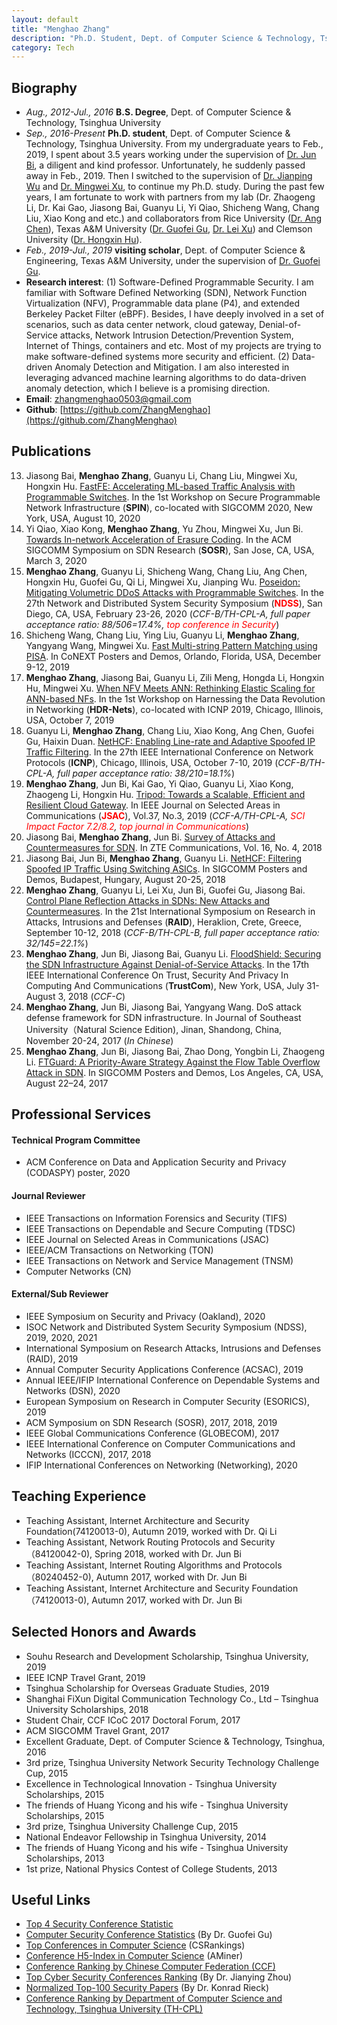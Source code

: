 ```yaml
---
layout: default
title: "Menghao Zhang"
description: "Ph.D. Student, Dept. of Computer Science & Technology, Tsinghua University, 100084, Beijing, China"
category: Tech
---
```



## Biography

* *Aug., 2012-Jul., 2016*  **B.S. Degree**, Dept. of Computer Science & Technology, Tsinghua University
* *Sep., 2016-Present*  **Ph.D. student**, Dept. of Computer Science & Technology, Tsinghua University. From my undergraduate years to Feb., 2019, I spent about 3.5 years working under the supervision of [Dr. Jun Bi](http://netarchlab.tsinghua.edu.cn/~junbi/), a diligent and kind professor. Unfortunately, he suddenly passed away in Feb., 2019. Then I switched to the supervision of [Dr. Jianping Wu](http://www.cs.tsinghua.edu.cn/publish/csen/4623/2010/20101224194435414856631/20101224194435414856631_.html) and [Dr. Mingwei Xu](http://routing.netlab.edu.cn/tiki-index.php?page=Mingwei+Xu), to continue my Ph.D. study. During the past few years, I am fortunate to work with partners from my lab (Dr. Zhaogeng Li, Dr. Kai Gao, Jiasong Bai, Guanyu Li, Yi Qiao, Shicheng Wang, Chang Liu, Xiao Kong and etc.) and collaborators from Rice University ([Dr. Ang Chen](https://www.cs.rice.edu/~angchen/)), Texas A&M University ([Dr. Guofei Gu](http://faculty.cs.tamu.edu/guofei/), [Dr. Lei Xu](http://students.cse.tamu.edu/xray2012/)) and Clemson University ([Dr. Hongxin Hu](https://people.cs.clemson.edu/~hongxih/)). 
* *Feb., 2019-Jul., 2019*  **visiting scholar**, Dept. of Computer Science & Engineering, Texas A&M University, under the supervision of [Dr. Guofei Gu](http://faculty.cs.tamu.edu/guofei/).
* **Research interest**: (1) Software-Defined Programmable Security. I am familiar with Software Defined Networking (SDN), Network Function Virtualization (NFV), Programmable data plane (P4), and extended Berkeley Packet Filter (eBPF). Besides, I have deeply involved in a set of scenarios, such as data center network, cloud gateway, Denial-of-Service attacks, Network Intrusion Detection/Prevention System, Internet of Things, containers and etc. Most of my projects are trying to make software-defined systems more security and efficient. (2) Data-driven Anomaly Detection and Mitigation. I am also interested in leveraging advanced machine learning algorithms to do data-driven anomaly detection, which I believe is a promising direction.
* **Email**: zhangmenghao0503@gmail.com
* **Github**: [https://github.com/ZhangMenghao](https://github.com/ZhangMenghao)


## Publications

13. Jiasong Bai, __Menghao Zhang__, Guanyu Li, Chang Liu, Mingwei Xu, Hongxin Hu. 
[FastFE: Accelerating ML-based Traffic Analysis with Programmable Switches](./papers/SPIN2020-FastFE.pdf).
In the 1st Workshop on Secure Programmable Network Infrastructure (**SPIN**), co-located with SIGCOMM 2020, New York, USA, August 10, 2020
12. Yi Qiao, Xiao Kong, __Menghao Zhang__, Yu Zhou, Mingwei Xu, Jun Bi.
[Towards In-network Acceleration of Erasure Coding](./papers/SOSR2020-NetEC.pdf).
In the ACM SIGCOMM Symposium on SDN Research (**SOSR**), San Jose, CA, USA, March 3, 2020
11. __Menghao Zhang__, Guanyu Li, Shicheng Wang, Chang Liu, Ang Chen, Hongxin Hu, Guofei Gu, Qi Li, Mingwei Xu, Jianping Wu. 
[Poseidon: Mitigating Volumetric DDoS Attacks with Programmable Switches](./papers/NDSS2020-Poseidon.pdf). 
In the 27th Network and Distributed System Security Symposium (**<font color='red'>NDSS</font>**), San Diego, CA, USA, February 23-26, 2020 (*CCF-B/TH-CPL-A, full paper acceptance ratio: 88/506=17.4%, <font color='red'>top conference in Security</font>*)
10. Shicheng Wang, Chang Liu, Ying Liu, Guanyu Li, __Menghao Zhang__, Yangyang Wang, Mingwei Xu.
[Fast Multi-string Pattern Matching using PISA](./papers/CoNEXT2019-Poster-Bolt.pdf).
In CoNEXT Posters and Demos, Orlando, Florida, USA, December 9-12, 2019
9. __Menghao Zhang__, Jiasong Bai, Guanyu Li, Zili Meng, Hongda Li, Hongxin Hu, Mingwei Xu.
[When NFV Meets ANN: Rethinking Elastic Scaling for ANN-based NFs](./papers/HDRNets2019ANN-NFV.pdf).
In the 1st Workshop on Harnessing the Data Revolution in Networking (**HDR-Nets**), co-located with ICNP 2019, Chicago, Illinois, USA, October 7, 2019
8. Guanyu Li, __Menghao Zhang__, Chang Liu, Xiao Kong, Ang Chen, Guofei Gu, Haixin Duan. 
[NetHCF: Enabling Line-rate and Adaptive Spoofed IP Traffic Filtering](./papers/ICNP2019NetHCF.pdf).
In the 27th IEEE International Conference on Network Protocols (**ICNP**), Chicago, Illinois, USA, October 7-10, 2019 (*CCF-B/TH-CPL-A, full paper acceptance ratio: 38/210=18.1%*)
7. __Menghao Zhang__, Jun Bi, Kai Gao, Yi Qiao, Guanyu Li, Xiao Kong, Zhaogeng Li, Hongxin Hu. 
[Tripod: Towards a Scalable, Efficient and Resilient Cloud Gateway](./papers/jsac2019tripod.pdf). 
In IEEE Journal on Selected Areas in Communications (**<font color='red'>JSAC</font>**), Vol.37, No.3, 2019 (*CCF-A/TH-CPL-A, <font color='red'>SCI Impact Factor 7.2/8.2</font>, <font color='red'>top journal in Communications</font>*)
6. Jiasong Bai, __Menghao Zhang__, Jun Bi. 
[Survey of Attacks and Countermeasures for SDN](./papers/zte2018survey.pdf).
In ZTE Communications, Vol. 16, No. 4, 2018
5. Jiasong Bai, Jun Bi, __Menghao Zhang__, Guanyu Li. 
[NetHCF: Filtering Spoofed IP Traffic Using Switching ASICs](./papers/sigcomm2018-poster-filtering.pdf).
In SIGCOMM Posters and Demos, Budapest, Hungary, August 20-25, 2018
4. __Menghao Zhang__, Guanyu Li, Lei Xu, Jun Bi, Guofei Gu, Jiasong Bai. 
[Control Plane Reflection Attacks in SDNs: New Attacks and Countermeasures](./papers/raid2018-sdns-attacks.pdf).
In the 21st International Symposium on Research in Attacks, Intrusions and Defenses (**RAID**), Heraklion, Crete, Greece, September 10-12, 2018 (*CCF-B/TH-CPL-B, full paper acceptance ratio: 32/145=22.1%*)
3. __Menghao Zhang__, Jun Bi, Jiasong Bai, Guanyu Li. 
[FloodShield: Securing the SDN Infrastructure Against Denial-of-Service Attacks](./papers/trustcom2018-floodshield-securing.pdf).
In the 17th IEEE International Conference On Trust, Security And Privacy In Computing And Communications (**TrustCom**), New York, USA, July 31-August 3, 2018 (*CCF-C*)
2. __Menghao Zhang__, Jun Bi, Jiasong Bai, Yangyang Wang. 
DoS attack defense framework for SDN infrastructure.
In Journal of Southeast University（Natural Science Edition), Jinan, Shandong, China, November 20-24, 2017 (*In Chinese*)
1. __Menghao Zhang__, Jun Bi, Jiasong Bai, Zhao Dong, Yongbin Li, Zhaogeng Li.
[FTGuard: A Priority-Aware Strategy Against the Flow Table Overflow Attack in SDN](./papers/sigcomm2017-poster-ftguard.pdf).
In SIGCOMM Posters and Demos, Los Angeles, CA, USA, August 22–24, 2017 


## Professional Services
#### Technical Program Committee
* ACM Conference on Data and Application Security and Privacy (CODASPY) poster, 2020

#### Journal Reviewer
* IEEE Transactions on Information Forensics and Security (TIFS)
* IEEE Transactions on Dependable and Secure Computing (TDSC)
* IEEE Journal on Selected Areas in Communications (JSAC)
* IEEE/ACM Transactions on Networking (TON)
* IEEE Transactions on Network and Service Management (TNSM)
* Computer Networks (CN)
 
#### External/Sub Reviewer
* IEEE Symposium on Security and Privacy (Oakland), 2020
* ISOC Network and Distributed System Security Symposium (NDSS), 2019, 2020, 2021
* International Symposium on Research Attacks, Intrusions and Defenses (RAID), 2019
* Annual Computer Security Applications Conference (ACSAC), 2019
* Annual IEEE/IFIP International Conference on Dependable Systems and Networks (DSN), 2020
* European Symposium on Research in Computer Security (ESORICS), 2019
* ACM Symposium on SDN Research (SOSR), 2017, 2018, 2019
* IEEE Global Communications Conference (GLOBECOM), 2017
* IEEE International Conference on Computer Communications and Networks (ICCCN), 2017, 2018
* IFIP International Conferences on Networking (Networking), 2020


## Teaching Experience
* Teaching Assistant, Internet Architecture and Security Foundation(74120013-0), Autumn 2019, worked with Dr. Qi Li
* Teaching Assistant, Network Routing Protocols and Security（84120042-0), Spring 2018, worked with Dr. Jun Bi
* Teaching Assistant, Internet Routing Algorithms and Protocols（80240452-0), Autumn 2017, worked with Dr. Jun Bi
* Teaching Assistant, Internet Architecture and Security Foundation（74120013-0), Autumn 2017, worked with Dr. Jun Bi


## Selected Honors and Awards

* Souhu Research and Development Scholarship, Tsinghua University, 2019
* IEEE ICNP Travel Grant, 2019
* Tsinghua Scholarship for Overseas Graduate Studies, 2019
* Shanghai FiXun Digital Communication Technology Co., Ltd – Tsinghua University Scholarships, 2018
* Student Chair, CCF ICoC 2017 Doctoral Forum, 2017
* ACM SIGCOMM Travel Grant, 2017
* Excellent Graduate, Dept. of Computer Science & Technology, Tsinghua, 2016
* 3rd prize, Tsinghua University Network Security Technology Challenge Cup, 2015
* Excellence in Technological Innovation - Tsinghua University Scholarships, 2015
* The friends of Huang Yicong and his wife - Tsinghua University Scholarships, 2015
* 3rd prize, Tsinghua University Challenge Cup, 2015
* National Endeavor Fellowship in Tsinghua University, 2014
* The friends of Huang Yicong and his wife - Tsinghua University Scholarships, 2013
* 1st prize, National Physics Contest of College Students, 2013


## Useful Links

* [Top 4 Security Conference Statistic](http://s3.eurecom.fr/~balzarot/notes/top4/index.html)
* [Computer Security Conference Statistics](http://faculty.cs.tamu.edu/guofei/sec_conf_stat.htm) (By Dr. Guofei Gu)
* [Top Conferences in Computer Science](http://csrankings.org/#/index?all&world) (CSRankings)
* [Conference H5-Index in Computer Science](https://www.aminer.cn/ranks/conf) (AMiner)
* [Conference Ranking by Chinese Computer Federation (CCF)](https://www.ccf.org.cn/xspj/wlyxxaq/)
* [Top Cyber Security Conferences Ranking](http://jianying.space/conference-ranking.html) (By Dr. Jianying Zhou)
* [Normalized Top-100 Security Papers](https://www.sec.cs.tu-bs.de/~konrieck/topnotch/sec_ntop100.html) (By Dr. Konrad Rieck)
* [Conference Ranking by Department of Computer Science and Technology, Tsinghua University (TH-CPL)](http://numbda.cs.tsinghua.edu.cn/~yuwj/TH-CPL.pdf)


